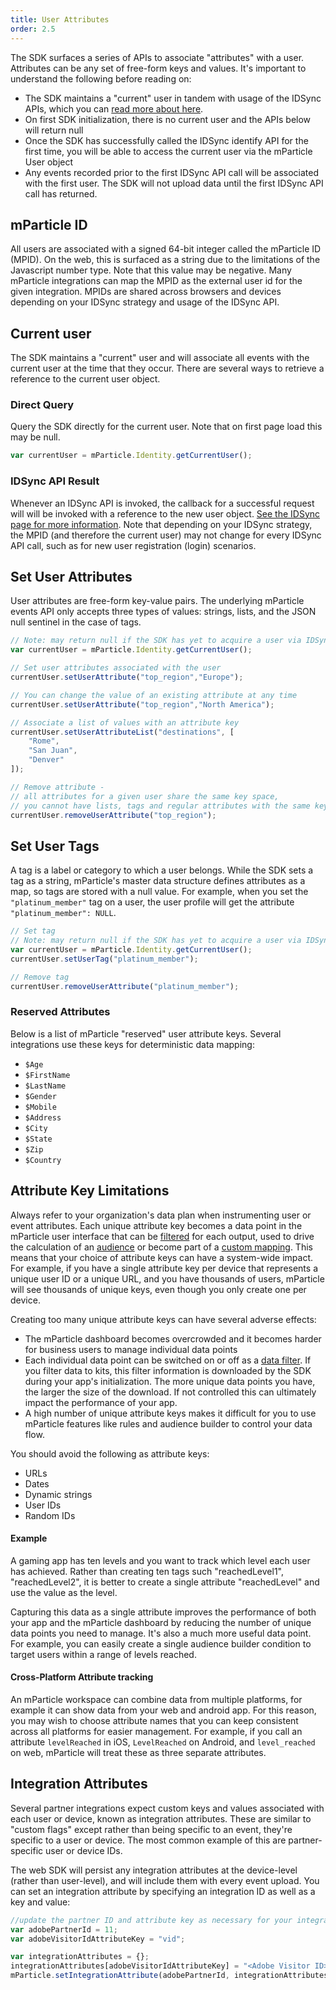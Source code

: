 ```yaml
---
title: User Attributes
order: 2.5
---
```


The SDK surfaces a series of APIs to associate "attributes" with a user. Attributes can be any set of free-form keys and values. It's important to understand the following before reading on:

- The SDK maintains a "current" user in tandem with usage of the IDSync APIs, which you can [read more about here](/developers/sdk/android/idsync/).
- On first SDK initialization, there is no current user and the APIs below will return null
- Once the SDK has successfully called the IDSync identify API for the first time, you will be able to access the current user via the mParticle User object
- Any events recorded prior to the first IDSync API call will be associated with the first user. The SDK will not upload data until the first IDSync API call has returned.

## mParticle ID

All users are associated with a signed 64-bit integer called the mParticle ID (MPID). On the web, this is surfaced as a string due to the limitations of the Javascript number type. Note that this value may be negative. Many mParticle integrations can map the MPID as the external user id for the given integration. MPIDs are shared across browsers and devices depending on your IDSync strategy and usage of the IDSync API.

## Current user

The SDK maintains a "current" user and will associate all events with the current user at the time that they occur. There are several ways to retrieve a reference to the current user object.

### Direct Query

Query the SDK directly for the current user. Note that on first page load this may be null.

~~~javascript
var currentUser = mParticle.Identity.getCurrentUser();
~~~

### IDSync API Result

Whenever an IDSync API is invoked, the callback for a successful request will will be invoked with a reference to the new user object. [See the IDSync page for more information](/developers/sdk/web/idsync/#error-handling). Note that depending on your IDSync strategy, the MPID (and therefore the current user) may not change for every IDSync API call, such as for new user registration (login) scenarios.

## Set User Attributes

User attributes are free-form key-value pairs. The underlying mParticle events API only accepts three types of values: strings, lists, and the JSON null sentinel in the case of tags.

```javascript
// Note: may return null if the SDK has yet to acquire a user via IDSync!
var currentUser = mParticle.Identity.getCurrentUser();

// Set user attributes associated with the user 
currentUser.setUserAttribute("top_region","Europe");

// You can change the value of an existing attribute at any time
currentUser.setUserAttribute("top_region","North America");

// Associate a list of values with an attribute key
currentUser.setUserAttributeList("destinations", [
    "Rome",
    "San Juan",
    "Denver"
]);

// Remove attribute - 
// all attributes for a given user share the same key space,
// you cannot have lists, tags and regular attributes with the same key
currentUser.removeUserAttribute("top_region");
```

## Set User Tags

A tag is a label or category to which a user belongs. While the SDK sets a tag as a string, mParticle's master data structure defines attributes as a map, so tags are stored with a null value. For example, when you set the `"platinum_member"` tag on a user, the user profile will get the attribute `"platinum_member": NULL`.

```javascript
// Set tag
// Note: may return null if the SDK has yet to acquire a user via IDSync!
var currentUser = mParticle.Identity.getCurrentUser();
currentUser.setUserTag("platinum_member");

// Remove tag
currentUser.removeUserAttribute("platinum_member");
```

### Reserved Attributes

Below is a list of mParticle "reserved" user attribute keys. Several integrations use these keys for deterministic data mapping:

* `$Age`
* `$FirstName`
* `$LastName`
* `$Gender`
* `$Mobile`
* `$Address`
* `$City`
* `$State`
* `$Zip`
* `$Country`

## Attribute Key Limitations

Always refer to your organization's data plan when instrumenting user or event attributes. Each unique attribute key becomes a data point in the mParticle user interface that can be [filtered](/guides/platform-guide/data-filter) for each output, used to drive the calculation of an [audience](/guides/platform-guide/audiences#specify-audience-criteria) or become part of a [custom mapping](/guides/platform-guide/connections#custom-mappings). This means that your choice of attribute keys can have a system-wide impact. For example, if you have a single attribute key per device that represents a unique user ID or a unique URL, and you have thousands of users, mParticle will see thousands of unique keys, even though you only create one per device.

Creating too many unique attribute keys can have several adverse effects:

* The mParticle dashboard becomes overcrowded and it becomes harder for business users to manage individual data points
* Each individual data point can be switched on or off as a [data filter](/guides/platform-guide/data-filter). If you filter data to kits, this filter information is downloaded by the SDK during your app's initialization. The more unique data points you have, the larger the size of the download. If not controlled this can ultimately impact the performance of your app.
* A high number of unique attribute keys makes it difficult for you to use mParticle features like rules and audience builder to control your data flow.

You should avoid the following as attribute keys:

* URLs
* Dates
* Dynamic strings
* User IDs
* Random IDs

#### Example

A gaming app has ten levels and you want to track which level each user has achieved. Rather than creating ten tags such "reachedLevel1", "reachedLevel2", it is better to create a single attribute "reachedLevel" and use the value as the level.

Capturing this data as a single attribute improves the performance of both your app and the mParticle dashboard by reducing the number of unique data points you need to manage. It's also a much more useful data point. For example, you can easily create a single audience builder condition to target users within a range of levels reached.

#### Cross-Platform Attribute tracking

An mParticle workspace can combine data from multiple platforms, for example it can show data from your web and android app. For this reason, you may wish to choose attribute names that you can keep consistent across all platforms for easier management. For example, if you call an attribute `levelReached` in iOS, `LevelReached` on Android, and `level_reached` on web, mParticle will treat these as three separate attributes.

## Integration Attributes

Several partner integrations expect custom keys and values associated with each user or device, known as integration attributes. These are similar to "custom flags" except rather than being specific to an event, they're specific to a user or device. The most common example of this are partner-specific user or device IDs.

The web SDK will persist any integration attributes at the device-level (rather than user-level), and will include them with every event upload. You can set an integration attribute by specifying an integration ID as well as a key and value:

```javascript
//update the partner ID and attribute key as necessary for your integration
var adobePartnerId = 11;
var adobeVisitorIdAttributeKey = "vid";

var integrationAttributes = {};
integrationAttributes[adobeVisitorIdAttributeKey] = "<Adobe Visitor ID>";
mParticle.setIntegrationAttribute(adobePartnerId, integrationAttributes);
```

